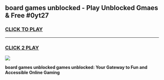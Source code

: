 
## board games unblocked - Play Unblocked Gmaes & Free #0yt27
<h3>
<a href="https://news.freeplayer.one?title=board_games_unblocked&ref=24F">CLICK TO PLAY</a></h3>
<hr>

<h3>
<a href="https://news.freeplayer.one?title=board_games_unblocked&ref=24F">CLICK 2 PLAY</a>
  
</h3>

<a href="https://news.freeplayer.one?title=board_games_unblocked&ref=24F/"><img src="https://clearcache.store/games.png"></a>


**board games unblocked games unblocked: Your Gateway to Fun and Accessible Online Gaming**
